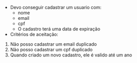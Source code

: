  - Devo conseguir cadastrar um usuario com:
    - nome
    - email
    - cpf
    - O cadastro terá uma data de expiração
 - Critérios de aceitação:
  1) Não posso cadastrar um email duplicado
  2) Não posso cadastrar um cpf duplicado
  3) Quando criado um novo cadastro, ele é valido até um ano